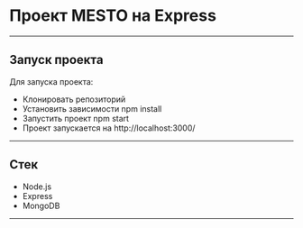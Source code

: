 # Проект MESTO на Express
____
## Запуск проекта
Для запуска проекта:

- Клонировать репозиторий
- Установить зависимости npm install
- Запустить проект npm start
- Проект запускается на http://localhost:3000/
____
## Стек
- Node.js
- Express
- MongoDB
____
